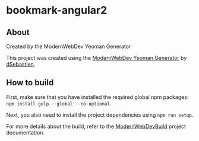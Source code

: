 # bookmark-angular2

## About
Created by the ModernWebDev Yeoman Generator

This project was created using the [ModernWebDev Yeoman Generator](https://github.com/dsebastien/modernWebDevGenerator) by [dSebastien](https://twitter.com/dSebastien).

## How to build
First, make sure that you have installed the required global npm packages: `npm install gulp --global --no-optional`.

Next, you also need to install the project dependencies using `npm run setup`.

For more details about the build, refer to the [ModernWebDevBuild](https://github.com/dsebastien/modernWebDevBuild) project documentation.
